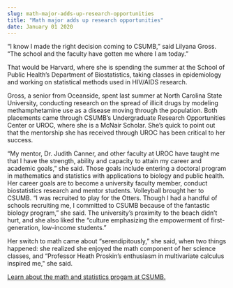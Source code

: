 ```yaml
---
slug: math-major-adds-up-research-opportunities
title: "Math major adds up research opportunities"
date: January 01 2020
---
```


<p>“I know I made the right decision coming to CSUMB,” said Lilyana Gross. “The school and the faculty have gotten me where I am today.”
</p><p>That would be Harvard, where she is spending the summer at the School of Public Health’s Department of Biostatistics, taking classes in epidemiology and working on statistical methods used in HIV/AIDS research.
</p><p>Gross, a senior from Oceanside, spent last summer at North Carolina State University, conducting research on the spread of illicit drugs by modeling methamphetamine use as a disease moving through the population. Both placements came through CSUMB’s Undergraduate Research Opportunities Center or UROC, where she is a McNair Scholar. She’s quick to point out that the mentorship she has received through UROC has been critical to her success.
</p><p>“My mentor, Dr. Judith Canner, and other faculty at UROC have taught me that I have the strength, ability and capacity to attain my career and academic goals,” she said. Those goals include entering a doctoral program in mathematics and statistics with applications to biology and public health. Her career goals are to become a university faculty member, conduct biostatistics research and mentor students. Volleyball brought her to CSUMB. “I was recruited to play for the Otters. Though I had a handful of schools recruiting me, I committed to CSUMB because of the fantastic biology program,” she said. The university’s proximity to the beach didn’t hurt, and she also liked the “culture emphasizing the empowerment of first-generation, low-income students.”
</p><p>Her switch to math came about “serendipitously,” she said, when two things happened: she realized she enjoyed the math component of her science classes, and “Professor Heath Proskin’s enthusiasm in multivariate calculus inspired me," she said. 
</p><p><a href="http://csumb.edu/math">Learn about the math and statistics progam at CSUMB.</a>
</p>
